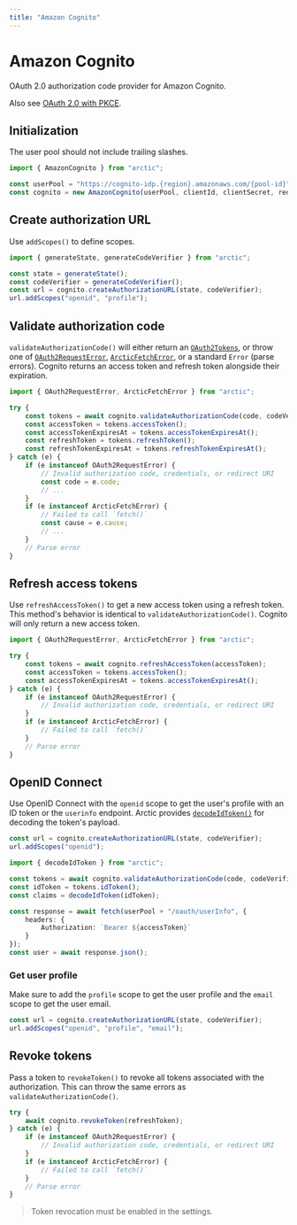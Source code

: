 ```yaml
---
title: "Amazon Cognito"
---
```


# Amazon Cognito

OAuth 2.0 authorization code provider for Amazon Cognito.

Also see [OAuth 2.0 with PKCE](/guides/oauth2-pkce).

## Initialization

The user pool should not include trailing slashes.

```ts
import { AmazonCognito } from "arctic";

const userPool = "https://cognito-idp.{region}.amazonaws.com/{pool-id}";
const cognito = new AmazonCognito(userPool, clientId, clientSecret, redirectURI);
```

## Create authorization URL

Use `addScopes()` to define scopes.

```ts
import { generateState, generateCodeVerifier } from "arctic";

const state = generateState();
const codeVerifier = generateCodeVerifier();
const url = cognito.createAuthorizationURL(state, codeVerifier);
url.addScopes("openid", "profile");
```

## Validate authorization code

`validateAuthorizationCode()` will either return an [`OAuth2Tokens`](/reference/OAuth2Tokens), or throw one of [`OAuth2RequestError`](/reference/OAuth2RequestError), [`ArcticFetchError`](/reference/ArcticFetchError), or a standard `Error` (parse errors). Cognito returns an access token and refresh token alongside their expiration.

```ts
import { OAuth2RequestError, ArcticFetchError } from "arctic";

try {
	const tokens = await cognito.validateAuthorizationCode(code, codeVerifier);
	const accessToken = tokens.accessToken();
	const accessTokenExpiresAt = tokens.accessTokenExpiresAt();
	const refreshToken = tokens.refreshToken();
	const refreshTokenExpiresAt = tokens.refreshTokenExpiresAt();
} catch (e) {
	if (e instanceof OAuth2RequestError) {
		// Invalid authorization code, credentials, or redirect URI
		const code = e.code;
		// ...
	}
	if (e instanceof ArcticFetchError) {
		// Failed to call `fetch()`
		const cause = e.cause;
		// ...
	}
	// Parse error
}
```

## Refresh access tokens

Use `refreshAccessToken()` to get a new access token using a refresh token. This method's behavior is identical to `validateAuthorizationCode()`. Cognito will only return a new access token.

```ts
import { OAuth2RequestError, ArcticFetchError } from "arctic";

try {
	const tokens = await cognito.refreshAccessToken(accessToken);
	const accessToken = tokens.accessToken();
	const accessTokenExpiresAt = tokens.accessTokenExpiresAt();
} catch (e) {
	if (e instanceof OAuth2RequestError) {
		// Invalid authorization code, credentials, or redirect URI
	}
	if (e instanceof ArcticFetchError) {
		// Failed to call `fetch()`
	}
	// Parse error
}
```

## OpenID Connect

Use OpenID Connect with the `openid` scope to get the user's profile with an ID token or the `userinfo` endpoint. Arctic provides [`decodeIdToken()`](/reference/decodeIdToken) for decoding the token's payload.

```ts
const url = cognito.createAuthorizationURL(state, codeVerifier);
url.addScopes("openid");
```

```ts
import { decodeIdToken } from "arctic";

const tokens = await cognito.validateAuthorizationCode(code, codeVerifier);
const idToken = tokens.idToken();
const claims = decodeIdToken(idToken);
```

```ts
const response = await fetch(userPool + "/oauth/userInfo", {
	headers: {
		Authorization: `Bearer ${accessToken}`
	}
});
const user = await response.json();
```

### Get user profile

Make sure to add the `profile` scope to get the user profile and the `email` scope to get the user email.

```ts
const url = cognito.createAuthorizationURL(state, codeVerifier);
url.addScopes("openid", "profile", "email");
```

## Revoke tokens

Pass a token to `revokeToken()` to revoke all tokens associated with the authorization. This can throw the same errors as `validateAuthorizationCode()`.

```ts
try {
	await cognito.revokeToken(refreshToken);
} catch (e) {
	if (e instanceof OAuth2RequestError) {
		// Invalid authorization code, credentials, or redirect URI
	}
	if (e instanceof ArcticFetchError) {
		// Failed to call `fetch()`
	}
	// Parse error
}
```

> Token revocation must be enabled in the settings.
